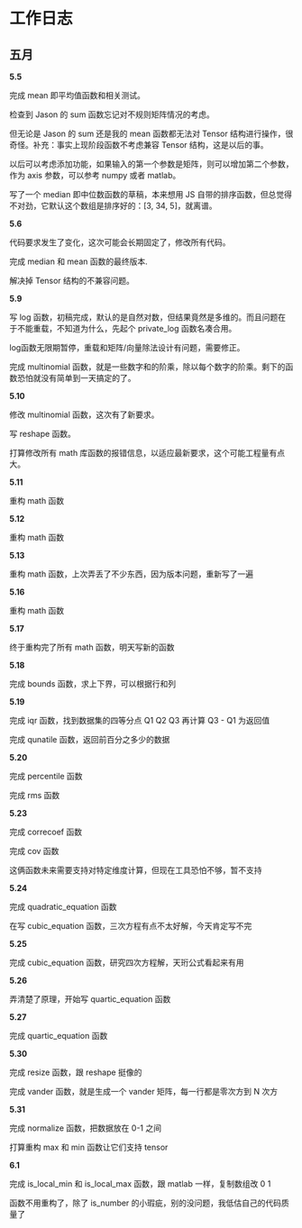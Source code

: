 # 工作日志

## 五月

**5.5**

完成 mean 即平均值函数和相关测试。

检查到 Jason 的 sum 函数忘记对不规则矩阵情况的考虑。

但无论是 Jason 的 sum 还是我的 mean 函数都无法对 Tensor 结构进行操作，很奇怪。补充：事实上现阶段函数不考虑兼容 Tensor 结构，这是以后的事。

以后可以考虑添加功能，如果输入的第一个参数是矩阵，则可以增加第二个参数，作为 axis 参数，可以参考 numpy 或者 matlab。

写了一个 median 即中位数函数的草稿，本来想用 JS 自带的排序函数，但总觉得不对劲，它默认这个数组是排序好的：\[3, 34, 5\]，就离谱。

**5.6**

代码要求发生了变化，这次可能会长期固定了，修改所有代码。

完成 median 和 mean 函数的最终版本.

解决掉 Tensor 结构的不兼容问题。

**5.9**

写 log 函数，初稿完成，默认的是自然对数，但结果竟然是多维的。而且问题在于不能重载，不知道为什么，先起个 private_log 函数名凑合用。

log函数无限期暂停，重载和矩阵/向量除法设计有问题，需要修正。

完成 multinomial 函数，就是一些数字和的阶乘，除以每个数字的阶乘。剩下的函数恐怕就没有简单到一天搞定的了。

**5.10**

修改 multinomial 函数，这次有了新要求。

写 reshape 函数。

打算修改所有 math 库函数的报错信息，以适应最新要求，这个可能工程量有点大。

**5.11**

重构 math 函数

**5.12**

重构 math 函数

**5.13**

重构 math 函数，上次弄丢了不少东西，因为版本问题，重新写了一遍

**5.16**

重构 math 函数

**5.17**

终于重构完了所有 math 函数，明天写新的函数

**5.18**

完成 bounds 函数，求上下界，可以根据行和列

**5.19**

完成 iqr 函数，找到数据集的四等分点 Q1 Q2 Q3 再计算 Q3 - Q1 为返回值

完成 qunatile 函数，返回前百分之多少的数据

**5.20**

完成 percentile 函数

完成 rms 函数

**5.23**

完成 correcoef 函数

完成 cov 函数

这俩函数未来需要支持对特定维度计算，但现在工具恐怕不够，暂不支持

**5.24**

完成 quadratic_equation 函数

在写 cubic_equation 函数，三次方程有点不太好解，今天肯定写不完

**5.25**

完成 cubic_equation 函数，研究四次方程解，天珩公式看起来有用

**5.26**

弄清楚了原理，开始写 quartic_equation 函数

**5.27**

完成 quartic_equation 函数

**5.30**

完成 resize 函数，跟 reshape 挺像的

完成 vander 函数，就是生成一个 vander 矩阵，每一行都是零次方到 N 次方

**5.31**

完成 normalize 函数，把数据放在 0-1 之间

打算重构 max 和 min 函数让它们支持 tensor

**6.1**

完成 is_local_min 和 is_local_max 函数，跟 matlab 一样，复制数组改 0 1

函数不用重构了，除了 is_number 的小瑕疵，别的没问题，我低估自己的代码质量了
